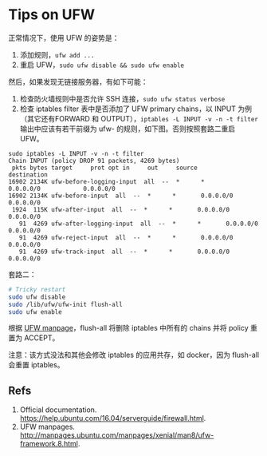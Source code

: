 # Tips on UFW

正常情况下，使用 UFW 的姿势是：

1. 添加规则，`ufw add ...`
2. 重启 UFW，`sudo ufw disable && sudo ufw enable`

然后，如果发现无链接服务器，有如下可能：

1. 检查防火墙规则中是否允许 SSH 连接，`sudo ufw status verbose`
2. 检查 iptables filter 表中是否添加了 UFW primary chains，以 INPUT 为例（其它还有FORWARD 和 OUTPUT），`iptables -L INPUT -v -n -t filter` 输出中应该有若干前缀为 ufw- 的规则，如下图。否则按照套路二重启 UFW。

```
sudo iptables -L INPUT -v -n -t filter 
Chain INPUT (policy DROP 91 packets, 4269 bytes)
 pkts bytes target     prot opt in     out     source               destination         
16902 2134K ufw-before-logging-input  all  --  *      *       0.0.0.0/0            0.0.0.0/0           
16902 2134K ufw-before-input  all  --  *      *       0.0.0.0/0            0.0.0.0/0           
 1924  115K ufw-after-input  all  --  *      *       0.0.0.0/0            0.0.0.0/0           
   91  4269 ufw-after-logging-input  all  --  *      *       0.0.0.0/0            0.0.0.0/0           
   91  4269 ufw-reject-input  all  --  *      *       0.0.0.0/0            0.0.0.0/0           
   91  4269 ufw-track-input  all  --  *      *       0.0.0.0/0            0.0.0.0/0
```

套路二：

```bash
# Tricky restart
sudo ufw disable
sudo /lib/ufw/ufw-init flush-all
sudo ufw enable
```

根据 [UFW manpage](http://manpages.ubuntu.com/manpages/xenial/man8/ufw-framework.8.html)，flush-all 将删除 iptables 中所有的 chains 并将 policy 重置为 ACCEPT。

注意：该方式没法和其他会修改 iptables 的应用共存，如 docker，因为 flush-all 会重置 iptables。

## Refs

1. Official documentation. https://help.ubuntu.com/16.04/serverguide/firewall.html.
2. UFW manpages. http://manpages.ubuntu.com/manpages/xenial/man8/ufw-framework.8.html.